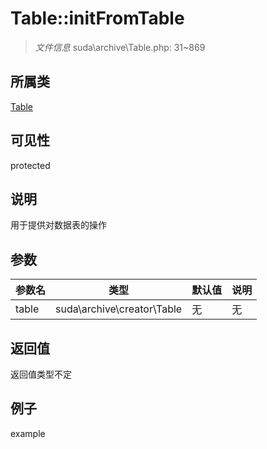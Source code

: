 # Table::initFromTable

> *文件信息* suda\archive\Table.php: 31~869
## 所属类 

[Table](../Table.md)

## 可见性

  protected  
## 说明


用于提供对数据表的操作


## 参数

| 参数名 | 类型 | 默认值 | 说明 |
|--------|-----|-------|-------|
| table |  suda\archive\creator\Table | 无 | 无 |

## 返回值
返回值类型不定

## 例子

example